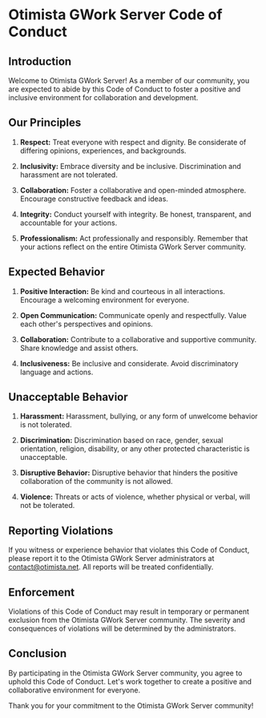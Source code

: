 # Otimista GWork Server Code of Conduct

## Introduction

Welcome to Otimista GWork Server! As a member of our community, you are expected to abide by this Code of Conduct to foster a positive and inclusive environment for collaboration and development.

## Our Principles

1. **Respect:** Treat everyone with respect and dignity. Be considerate of differing opinions, experiences, and backgrounds.

2. **Inclusivity:** Embrace diversity and be inclusive. Discrimination and harassment are not tolerated.

3. **Collaboration:** Foster a collaborative and open-minded atmosphere. Encourage constructive feedback and ideas.

4. **Integrity:** Conduct yourself with integrity. Be honest, transparent, and accountable for your actions.

5. **Professionalism:** Act professionally and responsibly. Remember that your actions reflect on the entire Otimista GWork Server community.

## Expected Behavior

1. **Positive Interaction:** Be kind and courteous in all interactions. Encourage a welcoming environment for everyone.

2. **Open Communication:** Communicate openly and respectfully. Value each other's perspectives and opinions.

3. **Collaboration:** Contribute to a collaborative and supportive community. Share knowledge and assist others.

4. **Inclusiveness:** Be inclusive and considerate. Avoid discriminatory language and actions.

## Unacceptable Behavior

1. **Harassment:** Harassment, bullying, or any form of unwelcome behavior is not tolerated.

2. **Discrimination:** Discrimination based on race, gender, sexual orientation, religion, disability, or any other protected characteristic is unacceptable.

3. **Disruptive Behavior:** Disruptive behavior that hinders the positive collaboration of the community is not allowed.

4. **Violence:** Threats or acts of violence, whether physical or verbal, will not be tolerated.

## Reporting Violations

If you witness or experience behavior that violates this Code of Conduct, please report it to the Otimista GWork Server administrators at [contact@otimista.net](mailto:contact@otimista.net). All reports will be treated confidentially.

## Enforcement

Violations of this Code of Conduct may result in temporary or permanent exclusion from the Otimista GWork Server community. The severity and consequences of violations will be determined by the administrators.

## Conclusion

By participating in the Otimista GWork Server community, you agree to uphold this Code of Conduct. Let's work together to create a positive and collaborative environment for everyone.

Thank you for your commitment to the Otimista GWork Server community!
